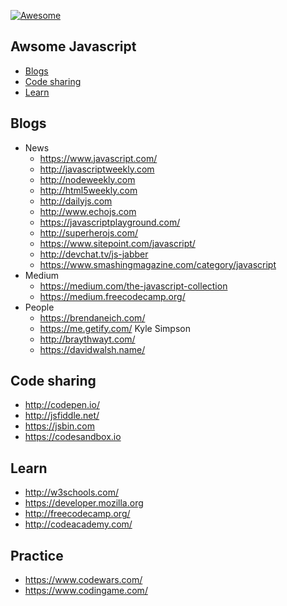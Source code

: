 [![Awesome](https://cdn.rawgit.com/sindresorhus/awesome/d7305f38d29fed78fa85652e3a63e154dd8e8829/media/badge.svg)](https://github.com/sindresorhus/awesome)

Awsome Javascript
---

* [Blogs](#Blogs)
* [Code sharing](#code-sharing)
* [Learn](#learn)

Blogs
----
- News
  - https://www.javascript.com/
  - http://javascriptweekly.com
  - http://nodeweekly.com
  - http://html5weekly.com
  - http://dailyjs.com
  - http://www.echojs.com
  - https://javascriptplayground.com/
  - http://superherojs.com/
  - https://www.sitepoint.com/javascript/
  - http://devchat.tv/js-jabber  
  - https://www.smashingmagazine.com/category/javascript
- Medium
  - https://medium.com/the-javascript-collection
  - https://medium.freecodecamp.org/
- People
  - https://brendaneich.com/
  - https://me.getify.com/ Kyle Simpson
  - http://braythwayt.com/
  - https://davidwalsh.name/
  
Code sharing
----
- http://codepen.io/
- http://jsfiddle.net/
- https://jsbin.com
- https://codesandbox.io

Learn
----
- http://w3schools.com/
- https://developer.mozilla.org
- http://freecodecamp.org/
- http://codeacademy.com/

Practice
----
- https://www.codewars.com/
- https://www.codingame.com/
